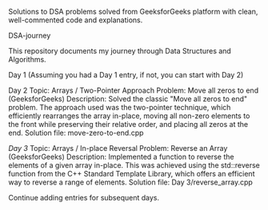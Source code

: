 Solutions to DSA problems solved from GeeksforGeeks platform with clean, well-commented code and explanations.

DSA-journey

This repository documents my journey through Data Structures and Algorithms.

Day 1
(Assuming you had a Day 1 entry, if not, you can start with Day 2)

Day 2
Topic: Arrays / Two-Pointer Approach
Problem: Move all zeros to end (GeeksforGeeks)
Description: Solved the classic "Move all zeros to end" problem. The approach used was the two-pointer technique, which efficiently rearranges the array in-place, moving all non-zero elements to the front while preserving their relative order, and placing all zeros at the end.
Solution file: move-zero-to-end.cpp

*Day 3*
Topic: Arrays / In-place Reversal
Problem: Reverse an Array (GeeksforGeeks)
Description: Implemented a function to reverse the elements of a given array in-place. This was achieved using the std::reverse function from the C++ Standard Template Library, which offers an efficient way to reverse a range of elements.
Solution file: Day 3/reverse_array.cpp

Continue adding entries for subsequent days.
